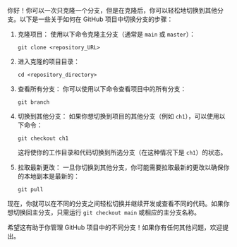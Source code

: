 你好！你可以一次只克隆一个分支，但是在克隆后，你可以轻松地切换到其他分支。以下是一些关于如何在 GitHub 项目中切换分支的步骤：

1. 克隆项目：
   使用以下命令克隆主分支（通常是 `main` 或 `master`）：
   ```
   git clone <repository_URL>
   ```

2. 进入克隆的项目目录：
   ```
   cd <repository_directory>
   ```

3. 查看所有分支：
   你可以使用以下命令查看项目中的所有分支：
   ```
   git branch
   ```

4. 切换到其他分支：
   如果你想切换到项目的其他分支（例如 `ch1`），可以使用以下命令：
   ```
   git checkout ch1
   ```

   这将使你的工作目录和代码切换到所选分支（在这种情况下是 `ch1`）的状态。

5. 拉取最新更改：
   一旦你切换到其他分支，你可能需要拉取最新的更改以确保你的本地副本是最新的：
   ```
   git pull
   ```

现在，你就可以在不同的分支之间轻松切换并继续开发或查看不同的代码。如果你想切换回主分支，只需运行 `git checkout main` 或相应的主分支名称。

希望这有助于你管理 GitHub 项目中的不同分支！如果你有任何其他问题，欢迎提出。